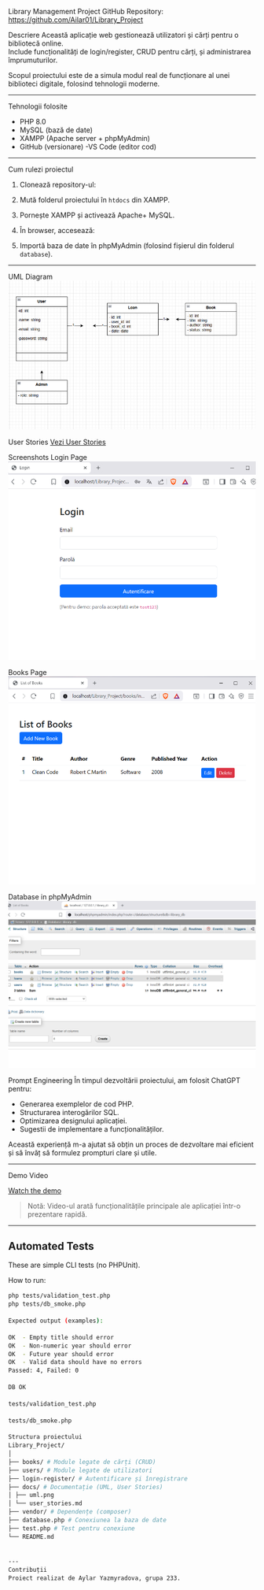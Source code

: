 Library Management Project GitHub Repository: <https://github.com/Ailar01/Library_Project>



Descriere
Această aplicație web gestionează utilizatori și cărți pentru o bibliotecă online.  
Include funcționalități de login/register, CRUD pentru cărți, și administrarea împrumuturilor.

Scopul proiectului este de a simula modul real de funcționare al unei biblioteci digitale, folosind tehnologii moderne.

---

Tehnologii folosite
- PHP 8.0
- MySQL (bază de date)
- XAMPP (Apache server + phpMyAdmin)
- GitHub (versionare)
-VS Code (editor cod)

---

Cum rulezi proiectul
1. Clonează repository-ul:




2. Mută folderul proiectului în `htdocs` din XAMPP.
3. Pornește XAMPP și activează Apache+ MySQL.
4. În browser, accesează:


5. Importă baza de date în phpMyAdmin (folosind fișierul din folderul `database`).

---
UML Diagram
![UML Diagram](docs/uml.png)

User Stories
[Vezi User Stories](docs/user_stories.md)

Screenshots
Login Page
![Login](docs/login.png)

Books Page
![Books](docs/books.png)

Database in phpMyAdmin
![Database](docs/phpmyadmin.png)

Prompt Engineering
În timpul dezvoltării proiectului, am folosit ChatGPT pentru:
- Generarea exemplelor de cod PHP.
- Structurarea interogărilor SQL.
- Optimizarea designului aplicației.
- Sugestii de implementare a funcționalităților.

Această experiență m-a ajutat să obțin un proces de dezvoltare mai eficient și să învăț să formulez prompturi clare și utile.

---

Demo Video

[Watch the demo](https://youtu.be/WfUrOGYVr94)


> Notă: Video-ul arată funcționalitățile principale ale aplicației într-o prezentare rapidă.

---
## Automated Tests

These are simple CLI tests (no PHPUnit).

How to run:
```bash
php tests/validation_test.php
php tests/db_smoke.php

Expected output (examples):

OK  - Empty title should error
OK  - Non-numeric year should error
OK  - Future year should error
OK  - Valid data should have no errors
Passed: 4, Failed: 0

DB OK

tests/validation_test.php

tests/db_smoke.php

Structura proiectului
Library_Project/
│
├── books/ # Module legate de cărți (CRUD)
├── users/ # Module legate de utilizatori
├── login-register/ # Autentificare și înregistrare
├── docs/ # Documentație (UML, User Stories)
│ ├── uml.png
│ └── user_stories.md
├── vendor/ # Dependențe (composer)
├── database.php # Conexiunea la baza de date
├── test.php # Test pentru conexiune
└── README.md


---
Contribuții
Proiect realizat de Aylar Yazmyradova, grupa 233.

